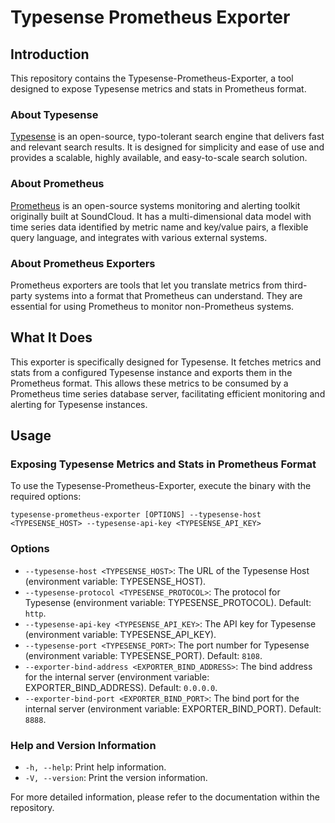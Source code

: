# Typesense Prometheus Exporter

## Introduction

This repository contains the Typesense-Prometheus-Exporter, a tool designed to expose Typesense metrics and stats in Prometheus format.

### About Typesense

[Typesense](https://typesense.org) is an open-source, typo-tolerant search engine that delivers fast and relevant search results. It is designed for simplicity and ease of use and provides a scalable, highly available, and easy-to-scale search solution.

### About Prometheus

[Prometheus](https://prometheus.io/) is an open-source systems monitoring and alerting toolkit originally built at SoundCloud. It has a multi-dimensional data model with time series data identified by metric name and key/value pairs, a flexible query language, and integrates with various external systems.

### About Prometheus Exporters

Prometheus exporters are tools that let you translate metrics from third-party systems into a format that Prometheus can understand. They are essential for using Prometheus to monitor non-Prometheus systems.

## What It Does

This exporter is specifically designed for Typesense. It fetches metrics and stats from a configured Typesense instance and exports them in the Prometheus format. This allows these metrics to be consumed by a Prometheus time series database server, facilitating efficient monitoring and alerting for Typesense instances.

## Usage

### Exposing Typesense Metrics and Stats in Prometheus Format

To use the Typesense-Prometheus-Exporter, execute the binary with the required options:

```
typesense-prometheus-exporter [OPTIONS] --typesense-host <TYPESENSE_HOST> --typesense-api-key <TYPESENSE_API_KEY>
```

### Options

- `--typesense-host <TYPESENSE_HOST>`: The URL of the Typesense Host (environment variable: TYPESENSE_HOST).
- `--typesense-protocol <TYPESENSE_PROTOCOL>`: The protocol for Typesense (environment variable: TYPESENSE_PROTOCOL). Default: `http`.
- `--typesense-api-key <TYPESENSE_API_KEY>`: The API key for Typesense (environment variable: TYPESENSE_API_KEY).
- `--typesense-port <TYPESENSE_PORT>`: The port number for Typesense (environment variable: TYPESENSE_PORT). Default: `8108`.
- `--exporter-bind-address <EXPORTER_BIND_ADDRESS>`: The bind address for the internal server (environment variable: EXPORTER_BIND_ADDRESS). Default: `0.0.0.0`.
- `--exporter-bind-port <EXPORTER_BIND_PORT>`: The bind port for the internal server (environment variable: EXPORTER_BIND_PORT). Default: `8888`.

### Help and Version Information

- `-h, --help`: Print help information.
- `-V, --version`: Print the version information.

For more detailed information, please refer to the documentation within the repository.